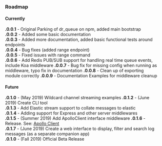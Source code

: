 ### Roadmap

#### Currently

<b>.0.0.1</b> - Original Parking of dr_queue on npm, added main bootstrap  
<b>.0.0.2</b> - Added some basic documentation  
<b>.0.0.3</b> - Added more documentation, added basic functional tests around endpoints  
<b>.0.0.4</b> - Bug fixes (added range endpoint)  
<b>.0.0.5</b> - Fixed issues with range command  
<b>.0.0.6</b> - Add Redis PUB/SUB support for handling real time queue events, include Koa middleware
<b>.0.0.7</b> - Bug fix for missing config when running as middleware, typo fix in documentation
<b>.0.0.8</b> - Clean up of exporting module correctly
<b>.0.0.9</b> - Documentation Examples for middleware cleanup

#### Future

<b>.0.1.0</b> - (May 2019) Wildcard channel streaming examples
<b>.0.1.2</b> - (June 2019) Create CLI tool  
<b>.0.1.3</b> - Add Elastic stream support to collate messages to elastic  
<b>.0.1.4</b> - Adding support for Express and other server middlewares  
<b>.0.1.5</b> - (Summer 2019) Add ApolloClient interface middleware
<b>.0.1.6</b> -  Release. See: [Apollo Client](https://github.com/apollographql/apollo-client)  
<b>.0.1.7</b> - (June 2019) Create a web interface to display, filter and search log messages (as a separate companion app)  
<b>.0.1.0</b> - (Fall 2019) Official Beta Release  

